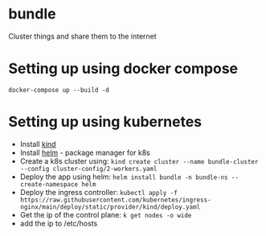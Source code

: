 # bundle
Cluster things and share them to the internet

# Setting up using docker compose
`docker-compose up --build -d`

# Setting up using kubernetes
- Install [kind](https://kind.sigs.k8s.io/docs/user/quick-start/)
- Install [helm](helm.sh) - package manager for k8s
- Create a k8s cluster using: `kind create cluster --name bundle-cluster --config cluster-config/2-workers.yaml`
- Deploy the app using helm:
  `helm install bundle -n bundle-ns --create-namespace helm`
- Deploy the ingress controller:
  `kubectl apply -f https://raw.githubusercontent.com/kubernetes/ingress-nginx/main/deploy/static/provider/kind/deploy.yaml`
- Get the ip of the control plane: `k get nodes -o wide`
- add the ip to /etc/hosts